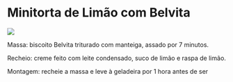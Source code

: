 # Minitorta de Limão com Belvita
<img src="/images/minitorta de limão.jpg">

Massa: biscoito Belvita triturado com manteiga, assado por 7 minutos.

Recheio: creme feito com leite condensado, suco de limão e raspa de limão.

Montagem: recheie a massa e leve à geladeira por 1 hora antes de ser
